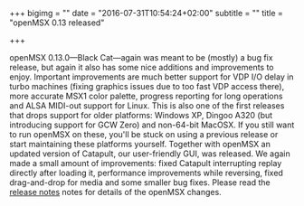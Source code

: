 +++
bigimg = ""
date = "2016-07-31T10:54:24+02:00"
subtitle = ""
title = "openMSX 0.13 released"

+++

openMSX 0.13.0—Black Cat—again was meant to be (mostly) a bug fix release, but again it also has some nice additions and improvements to enjoy. Important improvements are much better support for VDP I/O delay in turbo machines (fixing graphics issues due to too fast VDP access there), more accurate MSX1 color palette, progress reporting for long operations and ALSA MIDI-out support for Linux. This is also one of the first releases that drops support for older platforms: Windows XP, Dingoo A320 (but introducing support for GCW Zero) and non-64-bit MacOSX. If you still want to run openMSX on these, you'll be stuck on using a previous release or start maintaining these platforms yourself. Together with openMSX an updated version of Catapult, our user-friendly GUI, was released. We again made a small amount of improvements: fixed Catapult interrupting replay directly after loading it, performance improvements while reversing, fixed drag-and-drop for media and some smaller bug fixes. Please read the [release notes](https://raw.githubusercontent.com/openMSX/openMSX/RELEASE_0_13_0/doc/release-notes.txt) notes for details of the openMSX changes.
